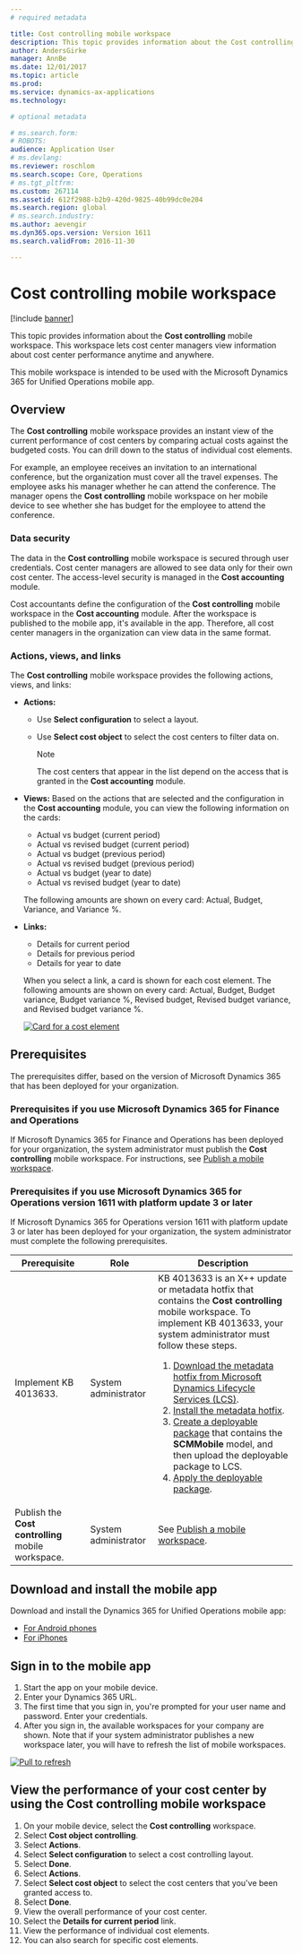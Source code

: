 ```yaml
---
# required metadata

title: Cost controlling mobile workspace
description: This topic provides information about the Cost controlling mobile workspace. This workspace lets cost center managers view information about cost center performance anytime and anywhere. 
author: AndersGirke
manager: AnnBe
ms.date: 12/01/2017
ms.topic: article
ms.prod: 
ms.service: dynamics-ax-applications
ms.technology: 

# optional metadata

# ms.search.form: 
# ROBOTS: 
audience: Application User
# ms.devlang: 
ms.reviewer: roschlom
ms.search.scope: Core, Operations
# ms.tgt_pltfrm: 
ms.custom: 267114
ms.assetid: 612f2988-b2b9-420d-9825-40b99dc0e204
ms.search.region: global
# ms.search.industry: 
ms.author: aevengir
ms.dyn365.ops.version: Version 1611
ms.search.validFrom: 2016-11-30

---
```


# Cost controlling mobile workspace

[!include [banner](../includes/banner.md)]

This topic provides information about the **Cost controlling** mobile workspace. This workspace lets cost center managers view information about cost center performance anytime and anywhere.

This mobile workspace is intended to be used with the Microsoft Dynamics 365 for Unified Operations mobile app.

## Overview
The **Cost controlling** mobile workspace provides an instant view of the current performance of cost centers by comparing actual costs against the budgeted costs. You can drill down to the status of individual cost elements.

For example, an employee receives an invitation to an international conference, but the organization must cover all the travel expenses. The employee asks his manager whether he can attend the conference. The manager opens the **Cost controlling** mobile workspace on her mobile device to see whether she has budget for the employee to attend the conference.

### Data security
The data in the **Cost controlling** mobile workspace is secured through user credentials. Cost center managers are allowed to see data only for their own cost center. The access-level security is managed in the **Cost accounting** module.

Cost accountants define the configuration of the **Cost controlling** mobile workspace in the **Cost accounting** module. After the workspace is published to the mobile app, it's available in the app. Therefore, all cost center managers in the organization can view data in the same format.

### Actions, views, and links
The **Cost controlling** mobile workspace provides the following actions, views, and links:

-   **Actions:**

    -   Use **Select configuration** to select a layout.
    -   Use **Select cost object** to select the cost centers to filter data on.
    
        > [!NOTE]
        > The cost centers that appear in the list depend on the access that is granted in the **Cost accounting** module.

-   **Views:** Based on the actions that are selected and the configuration in the **Cost accounting** module, you can view the following information on the cards:

    -   Actual vs budget (current period)
    -   Actual vs revised budget (current period)
    -   Actual vs budget (previous period)
    -   Actual vs revised budget (previous period)
    -   Actual vs budget (year to date)
    -   Actual vs revised budget (year to date)

    The following amounts are shown on every card: Actual, Budget, Variance, and Variance %.

-   **Links:**

    -   Details for current period
    -   Details for previous period
    -   Details for year to date

    When you select a link, a card is shown for each cost element. The following amounts are shown on every card: Actual, Budget, Budget variance, Budget variance %, Revised budget, Revised budget variance, and Revised budget variance %.
    
    [![Card for a cost element](./media/Cost-controlling.png)](./media/Cost-controlling.png)

## Prerequisites
The prerequisites differ, based on the version of Microsoft Dynamics 365 that has been deployed for your organization.

### Prerequisites if you use Microsoft Dynamics 365 for Finance and Operations
If Microsoft Dynamics 365 for Finance and Operations has been deployed for your organization, the system administrator must publish the **Cost controlling** mobile workspace. For instructions, see [Publish a mobile workspace](../../dev-itpro/mobile-apps/publish-mobile-workspace.md).

### Prerequisites if you use Microsoft Dynamics 365 for Operations version 1611 with platform update 3 or later
If Microsoft Dynamics 365 for Operations version 1611 with platform update 3 or later has been deployed for your organization, the system administrator must complete the following prerequisites.

<table>
<thead>
<tr class="header">
<th>Prerequisite</th>
<th>Role</th>
<th>Description</th>
</tr>
</thead>
<tbody>
<tr class="odd">
<td>Implement KB 4013633.</td>
<td>System administrator</td>

<td>KB 4013633 is an X++ update or metadata hotfix that contains the <strong>Cost controlling</strong> mobile workspace. To implement KB 4013633, your system administrator must follow these steps.
<ol>
<li><a href="../../dev-itpro/migration-upgrade/download-hotfix-lcs.md">Download the metadata hotfix from Microsoft Dynamics Lifecycle Services (LCS)</a>.</li>
<li><a href="../../dev-itpro/migration-upgrade/install-metadata-hotfix-package.md">Install the metadata hotfix</a>.</li>
<li><a href="../../dev-itpro/deployment/create-apply-deployable-package.md">Create a deployable package</a> that contains the <strong>SCMMobile</strong> model, and then upload the deployable package to LCS.</li>
<li><a href="../../dev-itpro/deployment/apply-deployable-package-system.md">Apply the deployable package</a>.</li>

</ol></td>
</tr>
<tr class="even">
<td>Publish the <strong>Cost controlling</strong> mobile workspace.</td>
<td>System administrator</td>
<td>See <a href="../../dev-itpro/mobile-apps/publish-mobile-workspace.md">Publish a mobile workspace</a>.</td>
</tr>
</tbody>
</table>


## Download and install the mobile app
Download and install the Dynamics 365 for Unified Operations mobile app:

-   [For Android phones](https://go.microsoft.com/fwlink/?linkid=850662)
-   [For iPhones](https://go.microsoft.com/fwlink/?linkid=850663)

## Sign in to the mobile app

1.  Start the app on your mobile device.
2.  Enter your Dynamics 365 URL.
3.  The first time that you sign in, you're prompted for your user name and password. Enter your credentials.
4.  After you sign in, the available workspaces for your company are shown. Note that if your system administrator publishes a new workspace later, you will have to refresh the list of mobile workspaces.

[![Pull to refresh](./media/pull-to-refresh-list-of-workspaces-183x300.png)](./media/pull-to-refresh-list-of-workspaces.png)

## View the performance of your cost center by using the Cost controlling mobile workspace

1.  On your mobile device, select the **Cost controlling** workspace.
2.  Select **Cost object controlling**.
3.  Select **Actions**.
4.  Select **Select configuration** to select a cost controlling layout.
5.  Select **Done**.
6.  Select **Actions**.
7.  Select **Select cost object** to select the cost centers that you've been granted access to.
8.  Select **Done**.
9.  View the overall performance of your cost center.
10. Select the **Details for current period** link.
11. View the performance of individual cost elements.
12. You can also search for specific cost elements.

